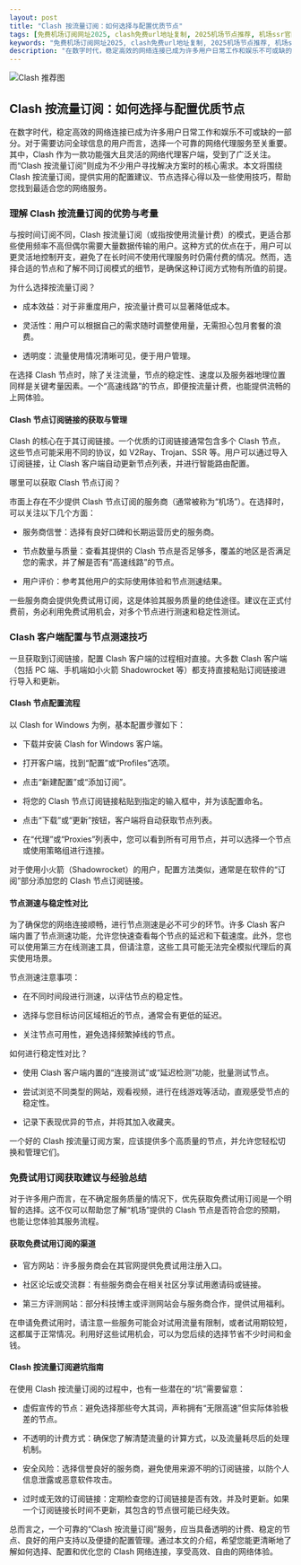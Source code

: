 ```yaml
---
layout: post
title: "Clash 按流量订阅：如何选择与配置优质节点"
tags: [免费机场订阅网址2025, clash免费url地址复制, 2025机场节点推荐, 机场ssr官网, 每天签到送一小时的加速器]
keywords: "免费机场订阅网址2025, clash免费url地址复制, 2025机场节点推荐, 机场ssr官网, 每天签到送一小时的加速器"
description: "在数字时代，稳定高效的网络连接已成为许多用户日常工作和娱乐不可或缺的一部分。对于需要访问全球信息的用户而言，选择一个可靠的网络代理服务至关重要。其中，Clash 作为一款功能强大且灵活的网络代理客户端，受到了广泛关注。而“Clash 按流量订阅”则成为不少用户寻找解决方案时的核心需求。本文将围绕 Clash 按流量订阅，提供实用的配置建议、节点选择心得以及一些使用技巧，帮助您找到最适合您的网络服务。"
---
```


![Clash 推荐图](https://clashjd.github.io/assets/img/一元机场订阅.png)

## Clash 按流量订阅：如何选择与配置优质节点

在数字时代，稳定高效的网络连接已成为许多用户日常工作和娱乐不可或缺的一部分。对于需要访问全球信息的用户而言，选择一个可靠的网络代理服务至关重要。其中，Clash 作为一款功能强大且灵活的网络代理客户端，受到了广泛关注。而“Clash 按流量订阅”则成为不少用户寻找解决方案时的核心需求。本文将围绕 Clash 按流量订阅，提供实用的配置建议、节点选择心得以及一些使用技巧，帮助您找到最适合您的网络服务。

### 理解 Clash 按流量订阅的优势与考量

与按时间订阅不同，Clash 按流量订阅（或指按使用流量计费）的模式，更适合那些使用频率不高但偶尔需要大量数据传输的用户。这种方式的优点在于，用户可以更灵活地控制开支，避免了在长时间不使用代理服务时仍需付费的情况。然而，选择合适的节点和了解不同订阅模式的细节，是确保这种订阅方式物有所值的前提。

为什么选择按流量订阅？

- 成本效益：对于非重度用户，按流量计费可以显著降低成本。

- 灵活性：用户可以根据自己的需求随时调整使用量，无需担心包月套餐的浪费。

- 透明度：流量使用情况清晰可见，便于用户管理。

在选择 Clash 节点时，除了关注流量，节点的稳定性、速度以及服务器地理位置同样是关键考量因素。一个“高速线路”的节点，即便按流量计费，也能提供流畅的上网体验。

#### Clash 节点订阅链接的获取与管理

Clash 的核心在于其订阅链接。一个优质的订阅链接通常包含多个 Clash 节点，这些节点可能采用不同的协议，如 V2Ray、Trojan、SSR 等。用户可以通过导入订阅链接，让 Clash 客户端自动更新节点列表，并进行智能路由配置。

哪里可以获取 Clash 节点订阅？

市面上存在不少提供 Clash 节点订阅的服务商（通常被称为“机场”）。在选择时，可以关注以下几个方面：

- 服务商信誉：选择有良好口碑和长期运营历史的服务商。

- 节点数量与质量：查看其提供的 Clash 节点是否足够多，覆盖的地区是否满足您的需求，并了解是否有“高速线路”的节点。

- 用户评价：参考其他用户的实际使用体验和节点测速结果。

一些服务商会提供免费试用订阅，这是体验其服务质量的绝佳途径。建议在正式付费前，务必利用免费试用机会，对多个节点进行测速和稳定性测试。

### Clash 客户端配置与节点测速技巧

一旦获取到订阅链接，配置 Clash 客户端的过程相对直接。大多数 Clash 客户端（包括 PC 端、手机端如小火箭 Shadowrocket 等）都支持直接粘贴订阅链接进行导入和更新。

#### Clash 节点配置流程

以 Clash for Windows 为例，基本配置步骤如下：

- 下载并安装 Clash for Windows 客户端。

- 打开客户端，找到“配置”或“Profiles”选项。

- 点击“新建配置”或“添加订阅”。

- 将您的 Clash 节点订阅链接粘贴到指定的输入框中，并为该配置命名。

- 点击“下载”或“更新”按钮，客户端将自动获取节点列表。

- 在“代理”或“Proxies”列表中，您可以看到所有可用节点，并可以选择一个节点或使用策略组进行连接。

对于使用小火箭（Shadowrocket）的用户，配置方法类似，通常是在软件的“订阅”部分添加您的 Clash 节点订阅链接。

#### 节点测速与稳定性对比

为了确保您的网络连接顺畅，进行节点测速是必不可少的环节。许多 Clash 客户端内置了节点测速功能，允许您快速查看每个节点的延迟和下载速度。此外，您也可以使用第三方在线测速工具，但请注意，这些工具可能无法完全模拟代理后的真实使用场景。

节点测速注意事项：

- 在不同时间段进行测速，以评估节点的稳定性。

- 选择与您目标访问区域相近的节点，通常会有更低的延迟。

- 关注节点可用性，避免选择频繁掉线的节点。

如何进行稳定性对比？

- 使用 Clash 客户端内置的“连接测试”或“延迟检测”功能，批量测试节点。

- 尝试浏览不同类型的网站，观看视频，进行在线游戏等活动，直观感受节点的稳定性。

- 记录下表现优异的节点，并将其加入收藏夹。

一个好的 Clash 按流量订阅方案，应该提供多个高质量的节点，并允许您轻松切换和管理它们。

### 免费试用订阅获取建议与经验总结

对于许多用户而言，在不确定服务质量的情况下，优先获取免费试用订阅是一个明智的选择。这不仅可以帮助您了解“机场”提供的 Clash 节点是否符合您的预期，也能让您体验其服务流程。

#### 获取免费试用订阅的渠道

- 官方网站：许多服务商会在其官网提供免费试用注册入口。

- 社区论坛或交流群：有些服务商会在相关社区分享试用邀请码或链接。

- 第三方评测网站：部分科技博主或评测网站会与服务商合作，提供试用福利。

在申请免费试用时，请注意一些服务可能会对试用流量有限制，或者试用期较短，这都属于正常情况。利用好这些试用机会，可以为您后续的选择节省不少时间和金钱。

#### Clash 按流量订阅避坑指南

在使用 Clash 按流量订阅的过程中，也有一些潜在的“坑”需要留意：

- 虚假宣传的节点：避免选择那些夸大其词，声称拥有“无限高速”但实际体验极差的节点。

- 不透明的计费方式：确保您了解清楚流量的计算方式，以及流量耗尽后的处理机制。

- 安全风险：选择信誉良好的服务商，避免使用来源不明的订阅链接，以防个人信息泄露或恶意软件攻击。

- 过时或无效的订阅链接：定期检查您的订阅链接是否有效，并及时更新。如果一个订阅链接长时间不更新，其包含的节点很可能已经失效。

总而言之，一个可靠的“Clash 按流量订阅”服务，应当具备透明的计费、稳定的节点、良好的用户支持以及便捷的配置管理。通过本文的介绍，希望您能更清晰地了解如何选择、配置和优化您的 Clash 网络连接，享受高效、自由的网络体验。